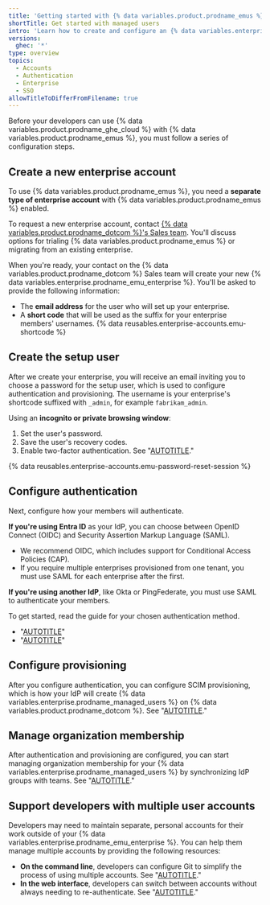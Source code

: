 ```yaml
---
title: 'Getting started with {% data variables.product.prodname_emus %}'
shortTitle: Get started with managed users
intro: 'Learn how to create and configure an {% data variables.enterprise.prodname_emu_enterprise %}.'
versions:
  ghec: '*'
type: overview
topics:
  - Accounts
  - Authentication
  - Enterprise
  - SSO
allowTitleToDifferFromFilename: true
---
```


Before your developers can use {% data variables.product.prodname_ghe_cloud %} with {% data variables.product.prodname_emus %}, you must follow a series of configuration steps.

## Create a new enterprise account

To use {% data variables.product.prodname_emus %}, you need a **separate type of enterprise account** with {% data variables.product.prodname_emus %} enabled.

To request a new enterprise account, contact [{% data variables.product.prodname_dotcom %}'s Sales team](https://enterprise.github.com/contact). You'll discuss options for trialing {% data variables.product.prodname_emus %} or migrating from an existing enterprise.

When you're ready, your contact on the {% data variables.product.prodname_dotcom %} Sales team will create your new {% data variables.enterprise.prodname_emu_enterprise %}. You'll be asked to provide the following information:

- The **email address** for the user who will set up your enterprise.
- A **short code** that will be used as the suffix for your enterprise members' usernames. {% data reusables.enterprise-accounts.emu-shortcode %}

## Create the setup user

After we create your enterprise, you will receive an email inviting you to choose a password for the setup user, which is used to configure authentication and provisioning. The username is your enterprise's shortcode suffixed with `_admin`, for example `fabrikam_admin`.

Using an **incognito or private browsing window**:

1. Set the user's password.
1. Save the user's recovery codes.
1. Enable two-factor authentication. See "[AUTOTITLE](/authentication/securing-your-account-with-two-factor-authentication-2fa/configuring-two-factor-authentication)."

{% data reusables.enterprise-accounts.emu-password-reset-session %}

## Configure authentication

Next, configure how your members will authenticate.

**If you're using Entra ID** as your IdP, you can choose between OpenID Connect (OIDC) and Security Assertion Markup Language (SAML).
- We recommend OIDC, which includes support for Conditional Access Policies (CAP).
- If you require multiple enterprises provisioned from one tenant, you must use SAML for each enterprise after the first.

**If you're using another IdP**, like Okta or PingFederate, you must use SAML to authenticate your members.

To get started, read the guide for your chosen authentication method.

- "[AUTOTITLE](/admin/identity-and-access-management/using-enterprise-managed-users-for-iam/configuring-oidc-for-enterprise-managed-users)"
- "[AUTOTITLE](/admin/identity-and-access-management/managing-iam-with-enterprise-managed-users/configuring-saml-single-sign-on-for-enterprise-managed-users)"

## Configure provisioning

After you configure authentication, you can configure SCIM provisioning, which is how your IdP will create {% data variables.enterprise.prodname_managed_users %} on {% data variables.product.prodname_dotcom %}. See "[AUTOTITLE](/admin/identity-and-access-management/using-enterprise-managed-users-for-iam/configuring-scim-provisioning-for-enterprise-managed-users)."

## Manage organization membership

After authentication and provisioning are configured, you can start managing organization membership for your {% data variables.enterprise.prodname_managed_users %} by synchronizing IdP groups with teams. See "[AUTOTITLE](/admin/identity-and-access-management/using-enterprise-managed-users-for-iam/managing-team-memberships-with-identity-provider-groups)."

## Support developers with multiple user accounts

Developers may need to maintain separate, personal accounts for their work outside of your {% data variables.enterprise.prodname_emu_enterprise %}. You can help them manage multiple accounts by providing the following resources:

- **On the command line**, developers can configure Git to simplify the process of using multiple accounts. See "[AUTOTITLE](/account-and-profile/setting-up-and-managing-your-personal-account-on-github/managing-your-personal-account/managing-multiple-accounts)."
- **In the web interface**, developers can switch between accounts without always needing to re-authenticate. See "[AUTOTITLE](/authentication/keeping-your-account-and-data-secure/switching-between-accounts)."

